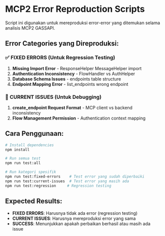# MCP2 Error Reproduction Scripts

Script ini digunakan untuk mereproduksi error-error yang ditemukan selama analisis MCP2 GASSAPI.

## Error Categories yang Direproduksi:

### ✅ **FIXED ERRORS** (Untuk Regression Testing)
1. **Missing Import Error** - ResponseHelper MessageHelper import
2. **Authentication Inconsistency** - FlowHandler vs AuthHelper
3. **Database Schema Issues** - endpoints table structure
4. **Endpoint Mapping Error** - list_endpoints wrong endpoint

### 🔧 **CURRENT ISSUES** (Untuk Debugging)
1. **create_endpoint Request Format** - MCP client vs backend inconsistency
2. **Flow Management Permission** - Authentication context mapping

## Cara Penggunaan:

```bash
# Install dependencies
npm install

# Run semua test
npm run test:all

# Run kategori spesifik
npm run test:fixed-errors    # Test error yang sudah diperbaiki
npm run test:current-issues  # Test error yang masih ada
npm run test:regression     # Regression testing
```

## Expected Results:

- **FIXED ERRORS**: Harusnya tidak ada error (regression testing)
- **CURRENT ISSUES**: Harusnya mereproduksi error yang sama
- **SUCCESS**: Menunjukkan apakah perbaikan berhasil atau masih ada issue